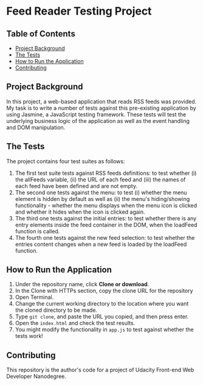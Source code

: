 # Feed Reader Testing Project

## Table of Contents

* [Project Background](#projectBackground)
* [The Tests](#theTests)
* [How to Run the Application](#howToRuntheApplication)
* [Contributing](#contributing)

## Project Background

In this project, a web-based application that reads RSS feeds was provided. My task is to write a number of tests against this pre-existing application by using Jasmine, a JavaScript testing framework. These tests will test the underlying business logic of the application as well as the event handling and DOM manipulation.

## The Tests

The project contains four test suites as follows:

1. The first test suite tests against RSS feeds definitions: to test whether (i) the allFeeds variable, (ii) the URL of each feed and (iii) the names of each feed have been defined and are not empty.
2. The second one tests against the menu: to test (i) whether the menu element is hidden by default as well as (ii) the menu's hiding/showing functionality - whether the menu displays when the menu icon is clicked and whether it hides when the icon is clicked again.
3. The third one tests against the initial entries: to test whether there is any entry elements inside the feed container in the DOM, when the loadFeed function is called.
4. The fourth one tests against the new feed selection: to test whether the entries content changes when a new feed is loaded by the loadFeed function.

## How to Run the Application

1. Under the repository name, click **Clone or download**.
2. In the Clone with HTTPs section, copy the clone URL for the repository
3. Open Terminal.
4. Change the current working directory to the location where you want the cloned directory to be made.
5. Type `git clone`, and paste the URL you copied, and then press enter.
6. Open the `index.html` and check the test results.
7. You might modify the functionality in `app.js` to test against whether the tests work!

## Contributing

This repository is the author's code for a project of Udacity Front-end Web Developer Nanodegree.
